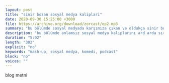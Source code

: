 ```yaml
---
layout: post
title: "sinir bozan sosyal medya kaliplari"
date: 2020-09-30 15:25:00 +3000
file: https://archive.org/download/zorcast/ep2.mp3
summary: "bu bölümde sosyal medyada karşımıza çıkan ve oldukça sinir bozan cümlelere yer veriyorıuz."
description: "bu bölümde anlamsız sosyal medya kalıplarını ard arda sıralayarak sabrımızı test ediyoruz."
duration: "5:02" 
length: "302"
explicit: "no" 
keywords: "mash-up, sosyal medya, komedi, podcast"
block: "no" 
voices: ""
---
```


blog metni